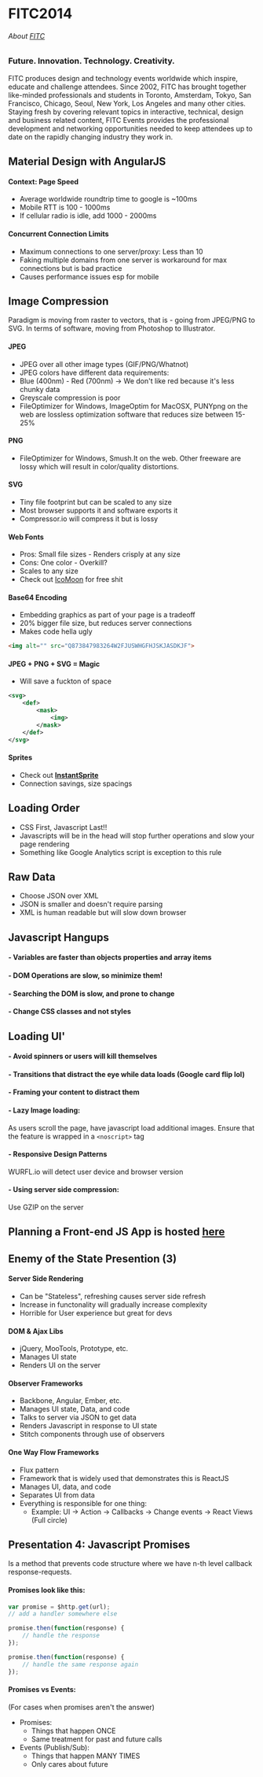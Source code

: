 FITC2014
========


###### About [FITC](http://fitc.ca/)
### Future. Innovation. Technology. Creativity.

FITC produces design and technology events worldwide which inspire, educate and challenge attendees. Since 2002, FITC has brought together like-minded professionals and students in Toronto, Amsterdam, Tokyo, San Francisco, Chicago, Seoul, New York, Los Angeles and many other cities. Staying fresh by covering relevant topics in interactive, technical, design and business related content, FITC Events provides the professional development and networking opportunities needed to keep attendees up to date on the rapidly changing industry they work in.


## Material Design with AngularJS

#### Context: Page Speed
- Average worldwide roundtrip time to google is ~100ms
- Mobile RTT is 100 - 1000ms
- If cellular radio is idle, add 1000 - 2000ms

#### Concurrent Connection Limits
- Maximum connections to one server/proxy: Less than 10
- Faking multiple domains from one server is workaround for max connections but is bad practice 
- Causes performance issues esp for mobile

## Image Compression
Paradigm is moving from raster to vectors, that is - going from JPEG/PNG to SVG. In terms of software, moving from Photoshop to Illustrator.

#### JPEG
- JPEG over all other image types (GIF/PNG/Whatnot)
- JPEG colors have different data requirements: 
- Blue (400nm) - Red (700nm) -> We don't like red because it's less chunky data
- Greyscale compression is poor
- FileOptimizer for Windows, ImageOptim for MacOSX, PUNYpng on the web are lossless optimization software that reduces size between 15-25%

#### PNG
- FileOptimizer for Windows, Smush.It on the web. Other freeware are lossy which will result in color/quality distortions.

#### SVG
- Tiny file footprint but can be scaled to any size
- Most browser supports it and software exports it
- Compressor.io will compress it but is lossy

#### Web Fonts
- Pros: Small file sizes - Renders crisply at any size
- Cons: One color - Overkill?
- Scales to any size
- Check out [IcoMoon](https://icomoon.io) for free shit

#### Base64 Encoding
- Embedding graphics as part of your page is a tradeoff
- 20% bigger file size, but reduces server connections
- Makes code hella ugly
```HTML
<img alt="" src="Q873847983264W2FJUSWHGFHJSKJASDKJF">
```
#### JPEG + PNG + SVG = Magic
- Will save a fuckton of space

```xml
<svg>
	<def>
		<mask>
			<img>
		</mask>
	</def>
</svg>
```
#### Sprites
- Check out [**InstantSprite**](http://instantsprite.com)
- Connection savings, size spacings

## Loading Order
- CSS First, Javascript Last!!
- Javascripts will be in the head will stop further operations and slow your page rendering
- Something like Google Analytics script is exception to this rule

## Raw Data
- Choose JSON over XML
- JSON is smaller and doesn't require parsing
- XML is human readable but will slow down browser

## Javascript Hangups
#### - Variables are faster than objects properties and array items
#### - DOM Operations are slow, so minimize them!
#### - Searching the DOM is slow, and prone to change
#### - Change CSS classes and not styles

## Loading UI'
#### - Avoid spinners or users will kill themselves
#### - Transitions that distract the eye while data loads (Google card flip lol)
#### - Framing your content to distract them
#### - Lazy Image loading:
   As users scroll the page, have javascript load additional images.
Ensure that the feature is wrapped in a `<noscript>` tag
#### - Responsive Design Patterns
   WURFL.io will detect user device and browser version
#### - Using server side compression:
   Use GZIP on the server

## Planning a Front-end JS App is hosted [**here**](http://www.codylindley.com/spotlight-front-end)

## Enemy of the State Presention (3)

#### Server Side Rendering 
- Can be "Stateless", refreshing causes server side refresh
- Increase in functonality will gradually increase complexity
- Horrible for User experience but great for devs

#### DOM & Ajax Libs
- jQuery, MooTools, Prototype, etc.
- Manages UI state
- Renders UI on the server

#### Observer Frameworks
- Backbone, Angular, Ember, etc.
- Manages UI state, Data, and code
- Talks to server via JSON to get data
- Renders Javascript in response to UI state
- Stitch components through use of observers

#### One Way Flow Frameworks
- Flux pattern
- Framework that is widely used that demonstrates this is ReactJS
- Manages UI, data, and code
- Separates UI from data
- Everything is responsible for one thing:
	- Example: UI -> Action -> Callbacks -> Change events -> React Views (Full circle)

## Presentation 4: Javascript Promises
Is a method that prevents code structure where we have n-th level callback response-requests.

#### Promises look like this:

```javascript
var promise = $http.get(url);
// add a handler somewhere else

promise.then(function(response) {
	// handle the response
});

promise.then(function(response) {
	// handle the same response again
});
```

#### Promises vs Events:
(For cases when promises aren't the answer)
- Promises: 
   - Things that happen ONCE
   - Same treatment for past and future calls
- Events (Publish/Sub): 
   - Things that happen MANY TIMES
   - Only cares about future 

